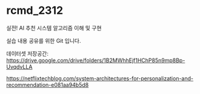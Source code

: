 # rcmd_2312

실전! AI 추천 시스템 알고리즘 이해 및 구현 

실습 내용 공유를 위한 Git 입니다.

데이터셋 저장공간: https://drive.google.com/drive/folders/1B2MWhhEjf1HChP85n9mp8Bp-UvqdvLLA

https://netflixtechblog.com/system-architectures-for-personalization-and-recommendation-e081aa94b5d8
